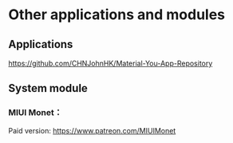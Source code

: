 # Other applications and modules

<!-- ## Modified version of the application

| Application Name | Download link |
| --- | --- |
| One Wooden Letter | https://cloud.jerryz.com.cn/d/OneDrive/OnlineDrive/Monet-All/APK/一个木函.apk |
| APKGrabber | https://cloud.jerryz.com.cn/d/OneDrive/OnlineDrive/Monet-All/APK/APKGrabber.apk |
| Nothing Wether | https://cloud.jerryz.com.cn/d/OneDrive/OnlineDrive/Monet-All/APK/Nothing天气.apk |
| Share (third-party Weibo) | https://cloud.jerryz.com.cn/d/OneDrive/OnlineDrive/Monet-All/APK/ShareShare（第三方微博）.apk | -->

## Applications

<!-- | Application Name | Download Link |
| --- | --- |
| VideoYou | https://cloud.jerryz.com.cn/d/OneDrive/OnlineDrive/Monet-All/APK/VideoYou.apk |
| Jetispot (third-party Spotify) | https://cloud.jerryz.com.cn/d/OneDrive/OnlineDrive/Monet-All/APK/Jetispot（第三方Spotify）.apk |
| Jetisteam (third-party Steam) | https://cloud.jerryz.com.cn/d/OneDrive/OnlineDrive/Monet-All/APK/Jetisteam（第三方Steam）.apk | -->

https://github.com/CHNJohnHK/Material-You-App-Repository

## System module

### MIUI Monet：

<!-- Free version: https://cloud.jerryz.com.cn/d/OneDrive/OnlineDrive/Monet-All/APK/MIUI%20Monet.zip -->

Paid version: https://www.patreon.com/MIUIMonet

<!-- ### PUI Theme for ColorOS
https://cloud.jerryz.com.cn/d/OneDrive/OnlineDrive/Monet-All/APK/PUI%20Theme%20For%20ColorOS.zip -->
